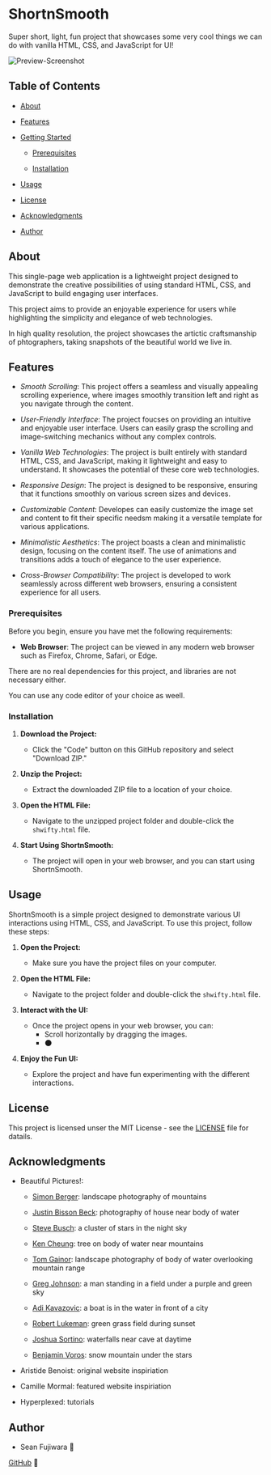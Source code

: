 # ShortnSmooth
Super short, light, fun project that showcases some very cool things we can do with vanilla HTML, CSS, and JavaScript for UI!

![Preview-Screenshot](images/screenshots/demo-screen.png)


## Table of Contents
- [About](#about)

- [Features](#features)

- [Getting Started](#getting-started)

  - [Prerequisites](#prerequisites)

  - [Installation](#installation)

- [Usage](#usage)

- [License](#license)

- [Acknowledgments](#acknowledgments)

- [Author](#author)


## About
This single-page web application is a lightweight project designed to demonstrate the creative possibilities of using standard HTML, CSS, and JavaScript to build engaging user interfaces. 

This project aims to provide an enjoyable experience for users while highlighting the simplicity and elegance of web technologies.

In high quality resolution, the project showcases the artictic craftsmanship of phtographers, taking snapshots of the beautiful world we live in.

## Features
* *Smooth Scrolling*: This project offers a seamless and visually appealing scrolling experience, where images smoothly transition left and right as you navigate through the content.

* *User-Friendly Interface*: The project foucses on providing an intuitive and enjoyable user interface. Users can easily grasp the scrolling and image-switching mechanics without any complex controls.

* *Vanilla Web Technologies*: The project is built entirely with standard HTML, CSS, and JavaScript, making it lightweight and easy to understand. It showcases the potential of these core web technologies. 

* *Responsive Design*: The project is designed to be responsive, ensuring that it functions smoothly on various screen sizes and devices.

* *Customizable Content*: Developes can easily customize the image set and content to fit their specific needsm making it a versatile template for various applications.

* *Minimalistic Aesthetics*: The project boasts a clean and minimalistic design, focusing on the content itself. The use of animations and transitions adds a touch of elegance to the user experience. 

* *Cross-Browser Compatibility*: The project is developed to work seamlessly across different web browsers, ensuring a consistent experience for all users. 


### Prerequisites
Before you begin, ensure you have met the following requirements:

- **Web Browser**: The project can be viewed in any modern web browser such as Firefox, Chrome, Safari, or Edge. 

There are no real dependencies for this project, and libraries are not necessary either. 

You can use any code editor of your choice as weell.


### Installation
1. **Download the Project:**
   - Click the "Code" button on this GitHub repository and select "Download ZIP."
   
2. **Unzip the Project:**
   - Extract the downloaded ZIP file to a location of your choice.

3. **Open the HTML File:**
   - Navigate to the unzipped project folder and double-click the `shwifty.html` file.

4. **Start Using ShortnSmooth:**
   - The project will open in your web browser, and you can start using ShortnSmooth.


## Usage
ShortnSmooth is a simple project designed to demonstrate various UI interactions using HTML, CSS, and JavaScript. To use this project, follow these steps:

1. **Open the Project:**
   - Make sure you have the project files on your computer.

2. **Open the HTML File:**
   - Navigate to the project folder and double-click the `shwifty.html` file.

3. **Interact with the UI:**
   - Once the project opens in your web browser, you can:
     - Scroll horizontally by dragging the images.
     - :new_moon:

4. **Enjoy the Fun UI:**
   - Explore the project and have fun experimenting with the different interactions.


## License
This project is licensed unser the MIT License - see the [LICENSE](LICENSE) file for datails.


## Acknowledgments
- Beautiful Pictures!:

  - [Simon Berger](https://unsplash.com/@8moments): landscape photography of mountains

  - [Justin Bisson Beck](https://unsplash.com/@justinbissonbeck): photography of house near body of water

  - [Steve Busch](https://unsplash.com/@sdbusch77): a cluster of stars in the night sky

  - [Ken Cheung](https://unsplash.com/@kencheungphoto): tree on body of water near mountains

  - [Tom Gainor](https://unsplash.com/@its_tgain): landscape photography of body of water overlooking mountain range

  - [Greg Johnson](https://unsplash.com/@tornadogreg): a man standing in a field under a purple and green sky

  - [Adi Kavazovic](https://unsplash.com/@epiccanada): a boat is in the water in front of a city

  - [Robert Lukeman](https://unsplash.com/@robertlukeman): green grass field during sunset

  - [Joshua Sortino](https://unsplash.com/@sortino): waterfalls near cave at daytime

  - [Benjamin Voros](https://unsplash.com/@vorosbenisop): snow mountain under the stars

- Aristide Benoist: original website inspiriation

- Camille Mormal: featured website inspiriation

- Hyperplexed: tutorials


## Author

- Sean Fujiwara  :peach:

[GitHub](https://github.com/KokonutShons) :black_heart: